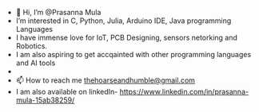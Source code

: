 - 👋 Hi, I’m @Prasanna Mula
- I’m interested in C, Python, Julia, Arduino IDE, Java programming Languages 
- I have immense love for IoT, PCB Designing, sensors netorking and Robotics.
- I am also aspiring to get accqainted with other programming languages and AI tools
- 
- 📫 How to reach me thehoarseandhumble@gmail.com
- I am also available on linkedIn- https://www.linkedin.com/in/prasanna-mula-15ab38259/

<!---
Prasanna1Mula/Prasanna1Mula is a ✨ special ✨ repository because its `README.md` (this file) appears on your GitHub profile.
You can click the Preview link to take a look at your changes.
--->
